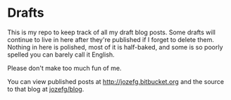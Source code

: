 Drafts
======

This is my repo to keep track of all my draft blog posts. Some drafts
will continue to live in here after they're published if I forget to
delete them. Nothing in here is polished, most of it is half-baked,
and some is so poorly spelled you can barely call it English.

Please don't make too much fun of me.

You can view published posts at http://jozefg.bitbucket.org and the
source to that blog at [jozefg/blog](http://bitbucket.org/jozefg/blog).
